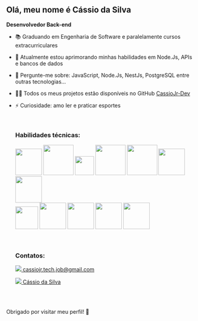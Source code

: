 <h2> Olá, meu nome é Cássio da Silva</h2>
  
  **Desenvolvedor Back-end**
  
- 📚 Graduando em Engenharia de Software e paralelamente cursos extracurriculares
- 🌱 Atualmente estou aprimorando minhas habilidades em Node.Js, APIs e bancos de dados
- 💬 Pergunte-me sobre: JavaScript, Node.Js, NestJs, PostgreSQL entre outras tecnologias...
- 👩‍💻 Todos os meus projetos estão disponíveis no GitHub <a href="https://github.com/CassioJr08?tab=repositories" target="_blank" > CassioJr-Dev </a>
- ⚡ Curiosidade: amo ler e praticar esportes
  
  <br>
  <h3> Habilidades técnicas: </h3>
  <div style="display: inline_block">
  <img height="70" src="https://user-images.githubusercontent.com/25181517/117447155-6a868a00-af3d-11eb-9cfe-245df15c9f3f.png"/>  
  <img height="80" src="https://user-images.githubusercontent.com/25181517/183568594-85e280a7-0d7e-4d1a-9028-c8c2209e073c.png"/>
  <img height="50" src="https://seeklogo.com/images/E/express-logo-E9DA5D0AF7-seeklogo.com.png"/>
  <img height="80" src="https://user-images.githubusercontent.com/25181517/182884177-d48a8579-2cd0-447a-b9a6-ffc7cb02560e.png"/>
  <img height="80" src="https://user-images.githubusercontent.com/25181517/117208740-bfb78400-adf5-11eb-97bb-09072b6bedfc.png"/>
  <img height="70" src="https://upload.wikimedia.org/wikipedia/commons/thumb/4/4c/Typescript_logo_2020.svg/250px-Typescript_logo_2020.svg.png"/>
  <img height="70"src="https://nestjs.com/img/logo-small.svg"/> <br>
  <img 
    <img height="60" src="https://cf-assets.www.cloudflare.com/slt3lc6tev37/4WJkWMYGkEpa05B0hyL88E/91dd67e91752d39d94b60cdcdfdc287d/prismalogo-freelogovectors.net_.png"/>
    <img height="70" src="https://user-images.githubusercontent.com/30929568/112730670-de09a480-8f58-11eb-9875-0d9ebb87fbd6.png"/>
    <img height="70" src="https://cdn.freebiesupply.com/logos/large/2x/jest-logo-png-transparent.png"/>
    <img height="70" src="https://1000logos.net/wp-content/uploads/2021/11/Docker-Logo-2013.png"/>
  <img height="70" src="https://user-images.githubusercontent.com/25181517/192108372-f71d70ac-7ae6-4c0d-8395-51d8870c2ef0.png"/>
  </div>
  <br>
  <br>
  <h3> Contatos: </h3>
  
  <a href="mailto:carolinafdornas@gmail.com"> <img src="https://img.shields.io/badge/Gmail-D14836?style=for-the-badge&logo=gmail&logoColor=white"/> </a> 
   [cassiojr.tech.job@gmail.com](mailto:cassiojr.tech.job@gmail.com)

  <a href="https://www.linkedin.com/in/carolina-dornas/" target="_blank"> <img src="https://img.shields.io/badge/LinkedIn-0077B5?style=for-the-badge&logo=linkedin&logoColor=white"/> </a> 
   [Cássio da Silva](https://www.linkedin.com/in/cássio-da-silva)

  <br>

  <br>
Obrigado por visitar meu perfil! 🚀
